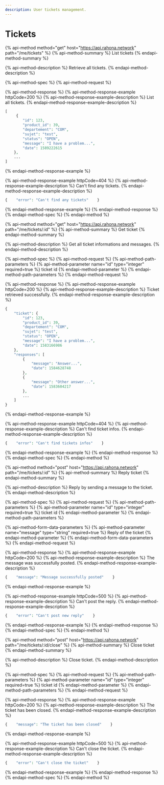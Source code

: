 ```yaml
---
description: User tickets management.
---
```


# Tickets

{% api-method method="get" host="https://api.rahona.network" path="/me/tickets" %}
{% api-method-summary %}
List tickets
{% endapi-method-summary %}

{% api-method-description %}
Retrieve all tickets.
{% endapi-method-description %}

{% api-method-spec %}
{% api-method-request %}

{% api-method-response %}
{% api-method-response-example httpCode=200 %}
{% api-method-response-example-description %}
List all tickets.
{% endapi-method-response-example-description %}

```php
[
     {
        "id": 123,
        "product_id": 39,
        "departement": "COM",
        "sujet": "test",
        "status": "OPEN",
        "message": "I have a problem...",
        "date": 1589222615
    },
    ...
]
```
{% endapi-method-response-example %}

{% api-method-response-example httpCode=404 %}
{% api-method-response-example-description %}
Can't find any tickets.
{% endapi-method-response-example-description %}

```php
{    "error": "Can't find any tickets"    }
```
{% endapi-method-response-example %}
{% endapi-method-response %}
{% endapi-method-spec %}
{% endapi-method %}

{% api-method method="get" host="https://api.rahona.network" path="/me/tickets/:id" %}
{% api-method-summary %}
Get ticket
{% endapi-method-summary %}

{% api-method-description %}
Get all ticket informations and messages.
{% endapi-method-description %}

{% api-method-spec %}
{% api-method-request %}
{% api-method-path-parameters %}
{% api-method-parameter name="id" type="integer" required=true %}
ticket id
{% endapi-method-parameter %}
{% endapi-method-path-parameters %}
{% endapi-method-request %}

{% api-method-response %}
{% api-method-response-example httpCode=200 %}
{% api-method-response-example-description %}
Ticket retrieved successfully.
{% endapi-method-response-example-description %}

```php
{
    "ticket": {
        "id": 123,
        "product_id": 39,
        "departement": "COM",
        "sujet": "test",
        "status": "OPEN",
        "message": "I have a problem...",
        "date": 1583166986
    },
    "responses": [
        {
            "message": "Answer...",
            "date": 1584628748
        },
        {
            "message": "Other answer...",
            "date": 1583604217
        },
        ...
    ]
}
```
{% endapi-method-response-example %}

{% api-method-response-example httpCode=404 %}
{% api-method-response-example-description %}
Can't find ticket infos.
{% endapi-method-response-example-description %}

```php
{    "error": "Can't find tickets infos"    }
```
{% endapi-method-response-example %}
{% endapi-method-response %}
{% endapi-method-spec %}
{% endapi-method %}

{% api-method method="post" host="https://api.rahona.network" path="/me/tickets/:id" %}
{% api-method-summary %}
Reply ticket
{% endapi-method-summary %}

{% api-method-description %}
Reply by sending a message to the ticket.
{% endapi-method-description %}

{% api-method-spec %}
{% api-method-request %}
{% api-method-path-parameters %}
{% api-method-parameter name="id" type="integer" required=true %}
ticket id
{% endapi-method-parameter %}
{% endapi-method-path-parameters %}

{% api-method-form-data-parameters %}
{% api-method-parameter name="message" type="string" required=true %}
Reply of the ticket
{% endapi-method-parameter %}
{% endapi-method-form-data-parameters %}
{% endapi-method-request %}

{% api-method-response %}
{% api-method-response-example httpCode=200 %}
{% api-method-response-example-description %}
The message was successfully posted.
{% endapi-method-response-example-description %}

```php
{    "message": "Message successfully posted"    }
```
{% endapi-method-response-example %}

{% api-method-response-example httpCode=500 %}
{% api-method-response-example-description %}
Can't post the reply.
{% endapi-method-response-example-description %}

```php
{    "error": "Can't post new reply"    }
```
{% endapi-method-response-example %}
{% endapi-method-response %}
{% endapi-method-spec %}
{% endapi-method %}

{% api-method method="post" host="https://api.rahona.network" path="/me/tickets/:id/close" %}
{% api-method-summary %}
Close ticket
{% endapi-method-summary %}

{% api-method-description %}
Close ticket.
{% endapi-method-description %}

{% api-method-spec %}
{% api-method-request %}
{% api-method-path-parameters %}
{% api-method-parameter name="id" type="integer" required=true %}
ticket id
{% endapi-method-parameter %}
{% endapi-method-path-parameters %}
{% endapi-method-request %}

{% api-method-response %}
{% api-method-response-example httpCode=200 %}
{% api-method-response-example-description %}
The ticket has been closed.
{% endapi-method-response-example-description %}

```php
{    "message": "The ticket has been closed"    }
```
{% endapi-method-response-example %}

{% api-method-response-example httpCode=500 %}
{% api-method-response-example-description %}
Can't close the ticket.
{% endapi-method-response-example-description %}

```php
{    "error": "Can't close the ticket"    }
```
{% endapi-method-response-example %}
{% endapi-method-response %}
{% endapi-method-spec %}
{% endapi-method %}

